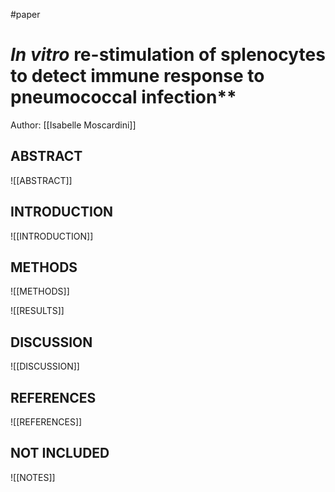#paper

# _In vitro_ re-stimulation of splenocytes to detect immune response to pneumococcal infection**

Author: [[Isabelle Moscardini]]

## ABSTRACT
![[ABSTRACT]]

## INTRODUCTION
![[INTRODUCTION]]

## METHODS
![[METHODS]]

![[RESULTS]]
## DISCUSSION
![[DISCUSSION]]

## REFERENCES
![[REFERENCES]]

## NOT INCLUDED
![[NOTES]]